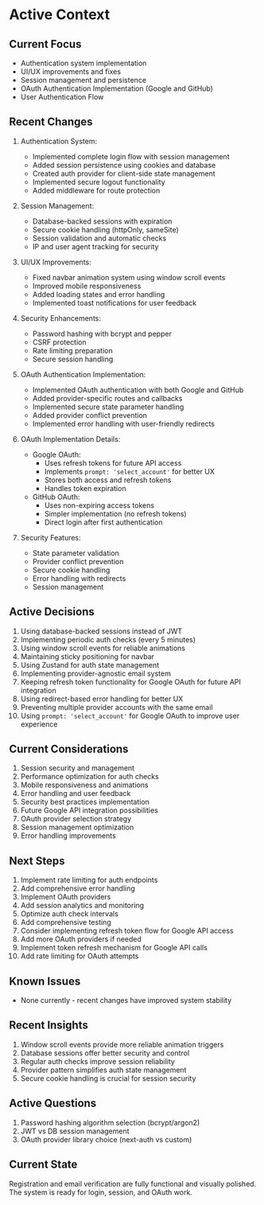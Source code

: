 # Active Context

## Current Focus

- Authentication system implementation
- UI/UX improvements and fixes
- Session management and persistence
- OAuth Authentication Implementation (Google and GitHub)
- User Authentication Flow

## Recent Changes

1. Authentication System:

   - Implemented complete login flow with session management
   - Added session persistence using cookies and database
   - Created auth provider for client-side state management
   - Implemented secure logout functionality
   - Added middleware for route protection

2. Session Management:

   - Database-backed sessions with expiration
   - Secure cookie handling (httpOnly, sameSite)
   - Session validation and automatic checks
   - IP and user agent tracking for security

3. UI/UX Improvements:

   - Fixed navbar animation system using window scroll events
   - Improved mobile responsiveness
   - Added loading states and error handling
   - Implemented toast notifications for user feedback

4. Security Enhancements:

   - Password hashing with bcrypt and pepper
   - CSRF protection
   - Rate limiting preparation
   - Secure session handling

5. OAuth Authentication Implementation:

   - Implemented OAuth authentication with both Google and GitHub
   - Added provider-specific routes and callbacks
   - Implemented secure state parameter handling
   - Added provider conflict prevention
   - Implemented error handling with user-friendly redirects

6. OAuth Implementation Details:

   - Google OAuth:
     - Uses refresh tokens for future API access
     - Implements `prompt: 'select_account'` for better UX
     - Stores both access and refresh tokens
     - Handles token expiration
   - GitHub OAuth:
     - Uses non-expiring access tokens
     - Simpler implementation (no refresh tokens)
     - Direct login after first authentication

7. Security Features:

   - State parameter validation
   - Provider conflict prevention
   - Secure cookie handling
   - Error handling with redirects
   - Session management

## Active Decisions

1. Using database-backed sessions instead of JWT
2. Implementing periodic auth checks (every 5 minutes)
3. Using window scroll events for reliable animations
4. Maintaining sticky positioning for navbar
5. Using Zustand for auth state management
6. Implementing provider-agnostic email system
7. Keeping refresh token functionality for Google OAuth for future API integration
8. Using redirect-based error handling for better UX
9. Preventing multiple provider accounts with the same email
10. Using `prompt: 'select_account'` for Google OAuth to improve user experience

## Current Considerations

1. Session security and management
2. Performance optimization for auth checks
3. Mobile responsiveness and animations
4. Error handling and user feedback
5. Security best practices implementation
6. Future Google API integration possibilities
7. OAuth provider selection strategy
8. Session management optimization
9. Error handling improvements

## Next Steps

1. Implement rate limiting for auth endpoints
2. Add comprehensive error handling
3. Implement OAuth providers
4. Add session analytics and monitoring
5. Optimize auth check intervals
6. Add comprehensive testing
7. Consider implementing refresh token flow for Google API access
8. Add more OAuth providers if needed
9. Implement token refresh mechanism for Google API calls
10. Add rate limiting for OAuth attempts

## Known Issues

- None currently - recent changes have improved system stability

## Recent Insights

1. Window scroll events provide more reliable animation triggers
2. Database sessions offer better security and control
3. Regular auth checks improve session reliability
4. Provider pattern simplifies auth state management
5. Secure cookie handling is crucial for session security

## Active Questions

1. Password hashing algorithm selection (bcrypt/argon2)
2. JWT vs DB session management
3. OAuth provider library choice (next-auth vs custom)

## Current State

Registration and email verification are fully functional and visually polished. The system is ready for login, session, and OAuth work.
